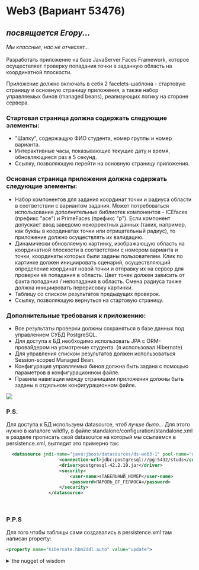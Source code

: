 # Web3 (Вариант 53476)
## <i>посвящается Егору...</i>
<i>Мы классные, нас не отчислят...</i><br>
<br>
Разработать приложение на базе JavaServer Faces Framework, которое осуществляет проверку попадания точки в заданную область на координатной плоскости.

Приложение должно включать в себя 2 facelets-шаблона - стартовую страницу и основную страницу приложения, а также набор управляемых бинов (managed beans), реализующих логику на стороне сервера.

### Стартовая страница должна содержать следующие элементы:

- "Шапку", содержащую ФИО студента, номер группы и номер варианта.
- Интерактивные часы, показывающие текущие дату и время, обновляющиеся раз в 5 секунд.
- Ссылку, позволяющую перейти на основную страницу приложения.
### Основная страница приложения должна содержать следующие элементы:

- Набор компонентов для задания координат точки и радиуса области в соответствии с вариантом задания. Может потребоваться использование дополнительных библиотек компонентов - ICEfaces (префикс "ace") и PrimeFaces (префикс "p"). Если компонент допускает ввод заведомо некорректных данных (таких, например, как буквы в координатах точки или отрицательный радиус), то приложение должно осуществлять их валидацию.
- Динамически обновляемую картинку, изображающую область на координатной плоскости в соответствии с номером варианта и точки, координаты которых были заданы пользователем. Клик по картинке должен инициировать сценарий, осуществляющий определение координат новой точки и отправку их на сервер для проверки её попадания в область. Цвет точек должен зависить от факта попадания / непопадания в область. Смена радиуса также должна инициировать перерисовку картинки.
- Таблицу со списком результатов предыдущих проверок.
- Ссылку, позволяющую вернуться на стартовую страницу.
### Дополнительные требования к приложению:

- Все результаты проверки должны сохраняться в базе данных под управлением СУБД PostgreSQL.
- Для доступа к БД необходимо использовать JPA с ORM-провайдером на усмотрение студента. (я использовал  Hibernate)
- Для управления списком результатов должен использоваться Session-scoped Managed Bean.
- Конфигурация управляемых бинов должна быть задана с помощью параметров в конфигурационном файле.
- Правила навигации между страницами приложения должны быть заданы в отдельном конфигурационном файле.

<img src="https://i.ibb.co/BLGxHLy/areas.png">
<br>

### P.S.
Для доступа к БД используем datasource, <i>чтоб лучше было...</i>
Для этого нужно в каталоге wildfly, в файле standalone/configuration/standalone.xml в разделе <datasources> прописать свой datasource на который мы ссылаемся в persistence.xml, выглядит это примерно так:
  
```xml
  <datasource jndi-name="java:jboss/datasources/ds-web3-1" pool-name="ds-web3-1" enabled="true" use-java-context="true" statistics-enabled="true">
                    <connection-url>jdbc:postgresql://pg:5432/studs</connection-url>
                    <driver>postgresql-42.2.19.jar</driver>
                    <security>
                        <user-name>sТАБЕЛЬНЫЙ_НОМЕР</user-name>
                        <password>ПАРОЛЬ_ОТ_ГЕЛИОСА</password>
                    </security>
                </datasource>
  ```
<br>
  
### P.P.S
  Для того чтобы таблицы сами создавались в persistence.xml там написан property:
  <br>

```xml
<property name="hibernate.hbm2ddl.auto" value="update">
```
  
<details>
  <summary>the nugget of wisdom</summary>
  Полжалуйста, ребята, делайте веб, учитесь и не набирайте долги. Прямо сейчас учитесь, начать никогда не поздно. У меня уже второй сосед уходит в академ и это н@#%я не смешно 
</details>
